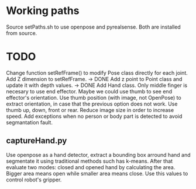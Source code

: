 
# Working paths
Source setPaths.sh to use openpose and pyrealsense. Both are installed from source.

# TODO
Change function setRefFrame() to modify Pose class directly for each joint.
Add Z dimension to setRefFrame. -> DONE
Add z point to Point class and update it with depth values. -> DONE
Add Hand class. Only middle finger is necesary to use end effector. Maybe we could use thumb to see end effector's orientation. 
Use thumb position (with image, not OpenPose) to extract orientation, in case that the previous option does not work. Use thumb up, down, front or rear.
Reduce image size in order to increase speed.
Add exceptions when no person or body part is detected to avoid segmantation fault.


## captureHand.py
Use openpose as a hand detector, extract a bounding box arround hand and segmentate it using traditional methods such has k-means. 
After that evaluate two modes: closed and opened hand by calculating the area. Bigger area means open while smaller area means close.
Use this values to control robot's gripper.

